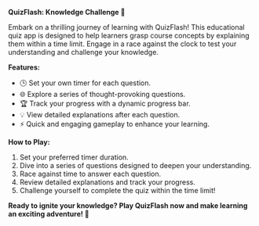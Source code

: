**QuizFlash: Knowledge Challenge 🚀**

Embark on a thrilling journey of learning with QuizFlash! This educational quiz app is designed to help learners grasp course concepts by explaining them within a time limit. Engage in a race against the clock to test your understanding and challenge your knowledge.

**Features:**
- 🕒 Set your own timer for each question.
- 🌐 Explore a series of thought-provoking questions.
- 🏆 Track your progress with a dynamic progress bar.
- 💡 View detailed explanations after each question.
- ⚡ Quick and engaging gameplay to enhance your learning.

**How to Play:**
1. Set your preferred timer duration.
2. Dive into a series of questions designed to deepen your understanding.
3. Race against time to answer each question.
4. Review detailed explanations and track your progress.
5. Challenge yourself to complete the quiz within the time limit!

**Ready to ignite your knowledge? Play QuizFlash now and make learning an exciting adventure! 🌟**

